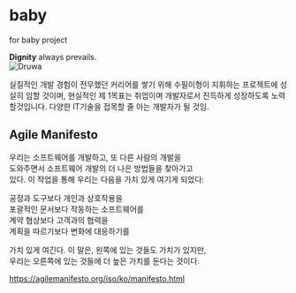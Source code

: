 # baby
for baby project


**Dignity** always prevails.  
![Druwa](http://jjalbang.today/jjLu.gif)

실질적인 개발 경험이 전무했던 커리어를 쌓기 위해 수필이형이 지휘하는 프로젝트에 성실히 임할 것이며, 
현실적인 제 1목표는 취업이며 개발자로서 진득하게 성장하도록 노력할것입니다. 다양한 IT기술을 접목할 줄 아는
개발자가 될 것임.


## Agile Manifesto

우리는 소프트웨어를 개발하고, 또 다른 사람의 개발을  
도와주면서 소프트웨어 개발의 더 나은 방법들을 찾아가고  
있다. 이 작업을 통해 우리는 다음을 가치 있게 여기게 되었다:  

공정과 도구보다 개인과 상호작용을  
포괄적인 문서보다 작동하는 소프트웨어를  
계약 협상보다 고객과의 협력을  
계획을 따르기보다 변화에 대응하기를  

가치 있게 여긴다. 이 말은, 왼쪽에 있는 것들도 가치가 있지만,  
우리는 오른쪽에 있는 것들에 더 높은 가치를 둔다는 것이다.  

https://agilemanifesto.org/iso/ko/manifesto.html